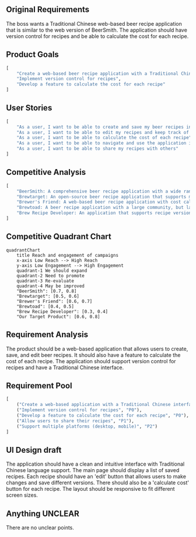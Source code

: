 ## Original Requirements
The boss wants a Traditional Chinese web-based beer recipe application that is similar to the web version of BeerSmith. The application should have version control for recipes and be able to calculate the cost for each recipe.

## Product Goals
```python
[
    "Create a web-based beer recipe application with a Traditional Chinese interface",
    "Implement version control for recipes",
    "Develop a feature to calculate the cost for each recipe"
]
```

## User Stories
```python
[
    "As a user, I want to be able to create and save my beer recipes in a web-based application",
    "As a user, I want to be able to edit my recipes and keep track of the changes",
    "As a user, I want to be able to calculate the cost of each recipe",
    "As a user, I want to be able to navigate and use the application in Traditional Chinese",
    "As a user, I want to be able to share my recipes with others"
]
```

## Competitive Analysis
```python
[
    "BeerSmith: A comprehensive beer recipe application with a wide range of features, but lacks a Traditional Chinese interface",
    "Brewtarget: An open-source beer recipe application that supports multiple languages, but lacks version control for recipes",
    "Brewer's Friend: A web-based beer recipe application with cost calculation feature, but lacks a Traditional Chinese interface",
    "Brewtoad: A beer recipe application with a large community, but lacks version control and cost calculation features",
    "Brew Recipe Developer: An application that supports recipe version control, but lacks a Traditional Chinese interface and cost calculation feature"
]
```

## Competitive Quadrant Chart
```mermaid
quadrantChart
    title Reach and engagement of campaigns
    x-axis Low Reach --> High Reach
    y-axis Low Engagement --> High Engagement
    quadrant-1 We should expand
    quadrant-2 Need to promote
    quadrant-3 Re-evaluate
    quadrant-4 May be improved
    "BeerSmith": [0.7, 0.8]
    "Brewtarget": [0.5, 0.6]
    "Brewer's Friend": [0.6, 0.7]
    "Brewtoad": [0.4, 0.5]
    "Brew Recipe Developer": [0.3, 0.4]
    "Our Target Product": [0.6, 0.8]
```

## Requirement Analysis
The product should be a web-based application that allows users to create, save, and edit beer recipes. It should also have a feature to calculate the cost of each recipe. The application should support version control for recipes and have a Traditional Chinese interface.

## Requirement Pool
```python
[
    ("Create a web-based application with a Traditional Chinese interface", "P0"),
    ("Implement version control for recipes", "P0"),
    ("Develop a feature to calculate the cost for each recipe", "P0"),
    ("Allow users to share their recipes", "P1"),
    ("Support multiple platforms (desktop, mobile)", "P2")
]
```

## UI Design draft
The application should have a clean and intuitive interface with Traditional Chinese language support. The main page should display a list of saved recipes. Each recipe should have an 'edit' button that allows users to make changes and save different versions. There should also be a 'calculate cost' button for each recipe. The layout should be responsive to fit different screen sizes.

## Anything UNCLEAR
There are no unclear points.